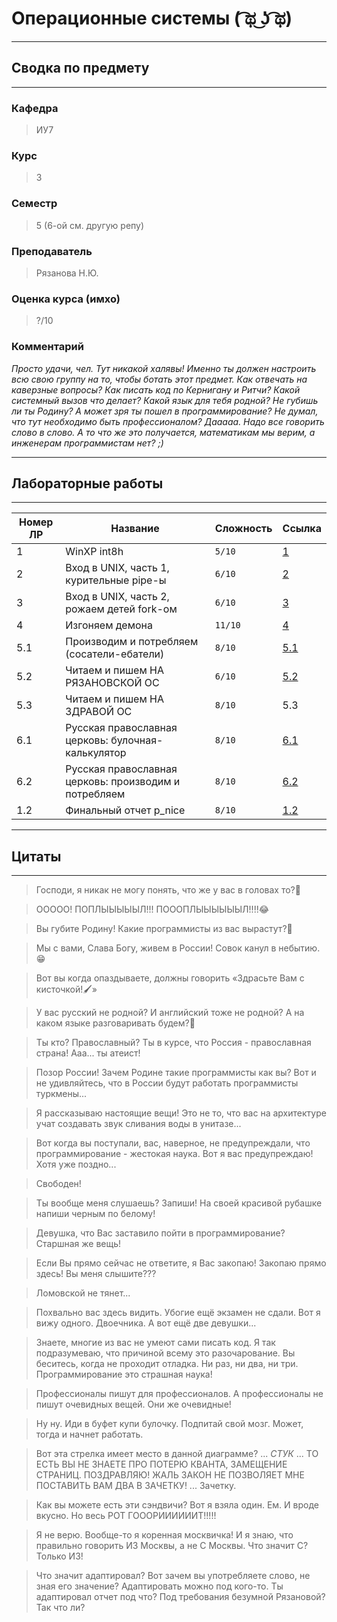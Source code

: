 # Операционные системы ( ͡ಥ ͜ʖ ͡ಥ)
---
## Сводка по предмету
---
### Кафедра
> ИУ7  
### Курс
> 3
### Семестр
> 5 (6-ой см. другую репу)
### Преподаватель
> Рязанова Н.Ю.
### Оценка курса (имхо)
> ?/10
### Комментарий
*Просто удачи, чел. Тут никакой халявы! Именно ты должен настроить всю свою группу на то, чтобы ботать этот предмет. Как отвечать на каверзные вопросы? Как писать код по Кернигану и Ритчи? Какой системный вызов что делает? Какой язык для тебя родной? Не губишь ли ты Родину? А может зря ты пошел в программирование? Не думал, что тут необходимо быть профессионалом? Дааааа. Надо все говорить слово в слово. А то что же это получается, математикам мы верим, а инженерам программистам нет? ;)*

---
## Лабораторные работы
---

|Номер ЛР|Название                                  |Сложность|Ссылка|
|--------|------------------------------------------|---------|------|
|1       |WinXP int8h                               |`5/10`|[1](https://github.com/AivanSpooky/BMSTU_OS-SEM5-/tree/main/lab_01_int8h/part-1)|
|2       |Вход в UNIX, часть 1, курительные pipe-ы  |`6/10`|[2](https://github.com/AivanSpooky/BMSTU_OS-SEM5-/tree/main/lab_02_UNIX)|
|3       |Вход в UNIX, часть 2, рожаем детей fork-ом|`6/10`|[3](https://github.com/AivanSpooky/BMSTU_OS-SEM5-/tree/main/lab_03_UNIX)|
|4       |Изгоняем демона                           |`11/10`|[4](https://github.com/AivanSpooky/BMSTU_OS-SEM5-/tree/main/lab_04_daemon)|
|5.1     |Производим и потребляем (сосатели-ебатели) |`8/10`|[5.1](https://github.com/AivanSpooky/BMSTU_OS-SEM5-/tree/main/lab_05_prodcons_readwrite/producer_consumer)|
|5.2     |Читаем и пишем НА РЯЗАНОВСКОЙ ОС             |`6/10`|[5.2](https://github.com/AivanSpooky/BMSTU_OS-SEM5-/tree/main/lab_05_prodcons_readwrite/reader_writer)|
|5.3     |Читаем и пишем НА ЗДРАВОЙ ОС              |`8/10`|5.3|
|6.1     |Русская православная церковь: булочная-калькулятор|`8/10`|[6.1](https://github.com/AivanSpooky/BMSTU_OS-SEM5-/tree/main/lab_06_rpc/bakery_calculator_rpc)|
|6.2     |Русская православная церковь: производим и потребляем|`8/10`|[6.2](https://github.com/AivanSpooky/BMSTU_OS-SEM5-/tree/main/lab_07_rpc_prodcons)|
|1.2       |Финальный отчет p_nice|`8/10`|[1.2](https://github.com/AivanSpooky/BMSTU_OS-SEM5-/tree/main/lab_01_int8h/part-2)|

---
## Цитаты
---
> Господи, я никак не могу понять, что же у вас в головах то?🧐

> ООООО! ПОПЛЫЫЫЫЫЛ!!! ПОООПЛЫЫЫЫЫЫЛ!!!!😂

> Вы губите Родину! Какие программисты из вас вырастут?🥺

> Мы с вами, Слава Богу, живем в России! Совок канул в небытию.😁

> Вот вы когда опаздываете, должны говорить «‎Здрасьте Вам с кисточкой!🖌️»

> У вас русский не родной? И английский тоже не родной? А на каком языке разговаривать будем?🦞

> Ты кто? Православный? Ты в курсе, что Россия - православная страна! Ааа... ты атеист!

> Позор России! Зачем Родине такие программисты как вы? Вот и не удивляйтесь, что в России будут работать программисты туркмены...

> Я рассказываю настоящие вещи! Это не то, что вас на архитектуре учат создавать звук сливания воды в унитазе...

> Вот когда вы поступали, вас, наверное, не предупреждали, что программирование - жестокая наука. Вот я вас предупреждаю! Хотя уже поздно...

> Свободен!

> Ты вообще меня слушаешь? Запиши! На своей красивой рубашке напиши черным по белому!

> Девушка, что Вас заставило пойти в программирование? Старшная же вещь!

> Если Вы прямо сейчас не ответите, я Вас закопаю! Закопаю прямо здесь! Вы меня слышите???

> Ломовской не тянет...

> Похвально вас здесь видить. Убогие ещё экзамен не сдали. Вот я вижу одного. Двоечника. А вот ещё две девушки...

> Знаете, многие из вас не умеют сами писать код. Я так подразумеваю, что причиной всему это разочарование. Вы беситесь, когда не проходит отладка. Ни раз, ни два, ни три. Программирование это страшная наука!

> Профессионалы пишут для профессионалов. А профессионалы не пишут очевидных вещей. Они же очевидные!

> Ну ну. Иди в буфет купи булочку. Подпитай свой мозг. Может, тогда и начнет работать.

> Вот эта стрелка имеет место в данной диаграмме? ... *СТУК* ... ТО ЕСТЬ ВЫ НЕ ЗНАЕТЕ ПРО ПОТЕРЮ КВАНТА, ЗАМЕЩЕНИЕ СТРАНИЦ. ПОЗДРАВЛЯЮ! ЖАЛЬ ЗАКОН НЕ ПОЗВОЛЯЕТ МНЕ ПОСТАВИТЬ ВАМ ДВА В ЗАЧЕТКУ! ... Зачетку.

> Как вы можете есть эти сэндвичи? Вот я взяла один. Ем. И вроде вкусно. Но весь РОТ ГОООРИИИИИИТ!!!!!

> Я не верю. Вообще-то я коренная москвичка! И я знаю, что правильно говорить ИЗ Москвы, а не С Москвы. Что значит С? Только ИЗ!

> Что значит адаптировал? Вот зачем вы употребляете слово, не зная его значение? Адаптировать можно под кого-то. Ты адаптировал отчет под что? Под требования безумной Рязановой? Так что ли?

